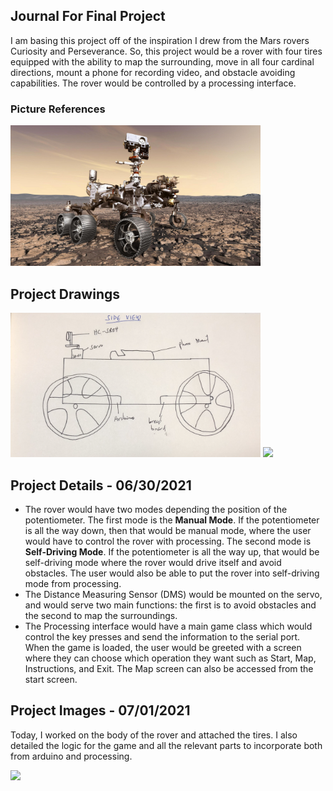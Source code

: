 ## Journal For Final Project
I am basing this project off of the inspiration I drew from the Mars rovers Curiosity and Perseverance. So, this project would be a rover with four tires equipped with the ability to map the surrounding, move in all four cardinal directions, mount a phone for recording video, and obstacle avoiding capabilities. The rover would be controlled by a processing interface.

### Picture References
<img src="rover.jpeg" width="400">


## Project Drawings 
<img src="roverSideView.png" width="400">
<img src="roverSketch.png" width="400">


## Project Details - 06/30/2021
- The rover would have two modes depending the position of the potentiometer. The first mode is the **Manual Mode**. If the potentiometer is all the way down, then that would be manual mode, where the user would have to control the rover with processing. The second mode is **Self-Driving Mode**. If the potentiometer is all the way up, that would be self-driving mode where the rover would drive itself and avoid obstacles. The user would also be able to put the rover into self-driving mode from processing.
- The Distance Measuring Sensor (DMS) would be mounted on the servo, and would serve two main functions: the first is to avoid obstacles and the second to map the surroundings.
- The Processing interface would have a main game class which would control the key presses and send the information to the serial port. When the game is loaded, the user would be greeted with a screen where they can choose which operation they want such as Start, Map, Instructions, and Exit. The Map screen can also be accessed from the start screen. 

## Project Images - 07/01/2021
Today, I worked on the body of the rover and attached the tires. I also detailed the logic for the game and all the relevant parts to incorporate both from arduino and processing. 

<img src="images/roverImg.png" width="400">
